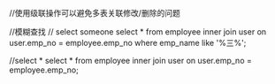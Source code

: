 //使用级联操作可以避免多表关联修改/删除的问题

//模糊查找
// select someone
select * from employee inner join user on user.emp_no = employee.emp_no where emp_name like '%三%';

//select *
select * from employee inner join user on user.emp_no = employee.emp_no;



